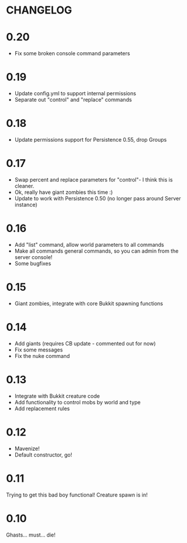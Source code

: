 # CHANGELOG

# 0.20

 - Fix some broken console command parameters

# 0.19

 - Update config.yml to support internal permissions
 - Separate out "control" and "replace" commands

# 0.18

 - Update permissions support for Persistence 0.55, drop Groups

# 0.17

 - Swap percent and replace parameters for "control"- I think this is cleaner.
 - Ok, really have giant zombies this time :)
 - Update to work with Persistence 0.50 (no longer pass around Server instance)
 
# 0.16

 - Add "list" command, allow world parameters to all commands
 - Make all commands general commands, so you can admin from the server console!
 - Some bugfixes

# 0.15

 - Giant zombies, integrate with core Bukkit spawning functions

# 0.14

 - Add giants (requires CB update - commented out for now)
 - Fix some messages
 - Fix the nuke command

# 0.13

 - Integrate with Bukkit creature code
 - Add functionality to control mobs by world and type
 - Add replacement rules

# 0.12

 - Mavenize!
 - Default constructor, go!

# 0.11

Trying to get this bad boy functional! Creature spawn is in!

# 0.10

Ghasts... must... die!